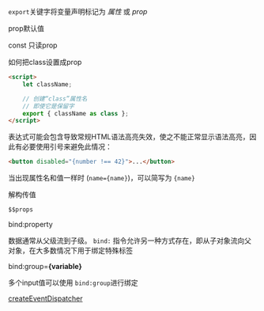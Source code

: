 `export`关键字将变量声明标记为 *属性* 或 *prop*

prop默认值

const 只读prop

如何把class设置成prop

```html
<script>
	let className;

	// 创建“class”属性名
	// 即使它是保留字
	export { className as class };
</script>
```

表达式可能会包含导致常规HTML语法高亮失效，使之不能正常显示语法高亮，因此有必要使用引号来避免此情况：

```html
<button disabled="{number !== 42}">...</button>
```

当出现属性名和值一样时 (`name={name}`)，可以简写为 `{name}`

解构传值

`$$props`

bind:property

数据通常从父级流到子级。 `bind:` 指令允许另一种方式存在，即从子对象流向父对象，在大多数情况下用于绑定特殊标签

bind:group=**{**variable**}**

多个input值可以使用 `bind:group`进行绑定

[createEventDispatcher](https://www.svelte.cn/docs#createEventDispatcher)
